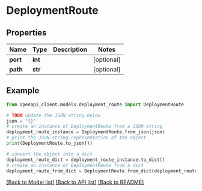 # DeploymentRoute


## Properties

Name | Type | Description | Notes
------------ | ------------- | ------------- | -------------
**port** | **int** |  | [optional] 
**path** | **str** |  | [optional] 

## Example

```python
from openapi_client.models.deployment_route import DeploymentRoute

# TODO update the JSON string below
json = "{}"
# create an instance of DeploymentRoute from a JSON string
deployment_route_instance = DeploymentRoute.from_json(json)
# print the JSON string representation of the object
print(DeploymentRoute.to_json())

# convert the object into a dict
deployment_route_dict = deployment_route_instance.to_dict()
# create an instance of DeploymentRoute from a dict
deployment_route_from_dict = DeploymentRoute.from_dict(deployment_route_dict)
```
[[Back to Model list]](../README.md#documentation-for-models) [[Back to API list]](../README.md#documentation-for-api-endpoints) [[Back to README]](../README.md)


